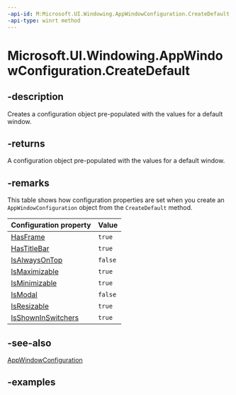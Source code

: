 ```yaml
---
-api-id: M:Microsoft.UI.Windowing.AppWindowConfiguration.CreateDefault
-api-type: winrt method
---
```


# Microsoft.UI.Windowing.AppWindowConfiguration.CreateDefault

<!--
public static Microsoft.UI.Windowing.AppWindowConfiguration CreateDefault ();
-->

## -description

Creates a configuration object pre-populated with the values for a default window.

## -returns

A configuration object pre-populated with the values for a default window.

## -remarks

This table shows how configuration properties are set when you create an `AppWindowConfiguration` object from the `CreateDefault` method.

| Configuration property | Value |
| -- | -- |
| [HasFrame](appwindowconfiguration_hasframe.md) | `true` |
| [HasTitleBar](appwindowconfiguration_hastitlebar.md) | `true` |
| [IsAlwaysOnTop](appwindowconfiguration_isalwaysontop.md) | `false` |
| [IsMaximizable](appwindowconfiguration_ismaximizable.md) | `true` |
| [IsMinimizable](appwindowconfiguration_isminimizable.md) | `true` |
| [IsModal](appwindowconfiguration_ismodal.md) | `false` |
| [IsResizable](appwindowconfiguration_resizable.md) | `true` |
| [IsShownInSwitchers](appwindowconfiguration_isshowninswitchers.md) | `true` |

## -see-also

[AppWindowConfiguration](appwindowconfiguration.md)

## -examples
